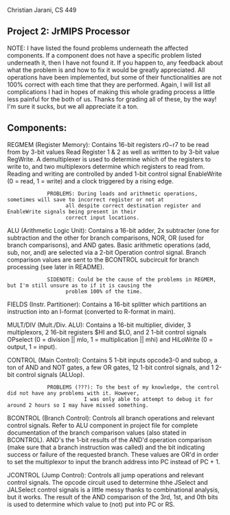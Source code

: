 Christian Jarani, CS 449

Project 2: JrMIPS Processor
---------------------------

NOTE: I have listed the found problems underneath the affected components. If a component does not have a specific problem listed
      underneath it, then I have not found it. If you happen to, any feedback about what the problem is and how to fix it would
      be greatly appreciated. All operations have been implemented, but some of their functionalities are not 100% correct with each
      time that they are performed. Again, I will list all complications I had in hopes of making this whole grading process a little less
      painful for the both of us. Thanks for grading all of these, by the way! I'm sure it sucks, but we all appreciate it a ton.

Components:
-----------
REGMEM (Register Memory):    Contains 16-bit registers $r0-$r7 to be read from by 3-bit values Read Register 1 & 2 as well as
                             written to by 3-bit value RegWrite. A demultiplexer is used to determine which of the registers to
                             write to, and two multiplexors determine which registers to read from. Reading and writing are
                             controlled by anded 1-bit control signal EnableWrite (0 = read, 1 = write) and a clock triggered
			     by a rising edge.

			     PROBLEMS: During loads and arithmetic operations, sometimes will save to incorrect register or not at 
				       all despite correct destination register and EnableWrite signals being present in their
				       correct input locations.
			     

ALU (Arithmetic Logic Unit): Contains a 16-bit adder, 2x subtracter (one for subtraction and the other for branch comparisons,
			     NOR, OR (used for branch comparisons), and AND gates. Basic arithmetic operations (add, sub, nor, and)
			     are selected via a 2-bit Operation control signal. Branch comparison values are sent to the BCONTROL
			     subcircuit for branch processing (see later in README).

			     SIDENOTE: Could be the cause of the problems in REGMEM, but I'm still unsure as to if it is causing the
				       problem 100% of the time.


FIELDS (Instr. Partitioner): Contains a 16-bit splitter which partitions an instruction into an I-format (converted to R-format in main).


MULT/DIV (Mult./Div. ALU):   Contains a 16-bit multiplier, divider, 3 multiplexors, 2 16-bit registers $HI and $LO, and 2 1-bit control signals
			     OPselect (0 = division || mlo, 1 = multiplication || mhi) and HiLoWrite (0 = output, 1 = input).


CONTROL (Main Control):      Contains 5 1-bit inputs opcode3-0 and subop, a ton of AND and NOT gates, a few OR gates, 12 1-bit control signals,
			     and 1 2-bit control signals (ALUop). 

			     PROBLEMS (???): To the best of my knowledge, the control did not have any problems with it. However,
			     		     I was only able to attempt to debug it for around 2 hours so I may have missed something.


BCONTROL (Branch Control):   Controls all branch operations and relevant control signals. Refer to ALU component in project file for complete
			     documentation of the branch comparison values (also stated in BCONTROL). AND's the 1-bit results of the AND'd operation
			     comparison (make sure that a branch instruction was called) and the bit indicating success or failure of the requested
			     branch. These values are OR'd in order to set the multiplexor to input the branch address into PC instead of PC + 1.

JCONTROL (Jump Control):     Controls all jump operations and relevant control signals. The opcode circuit used to determine thhe JSelect and JALSelect
			     control signals is a little messy thanks to combinational analysis, but it works. The result of the AND comparison of the 3rd,
			     1st, and 0th bits is used to determine which value to (not) put into PC or RS.